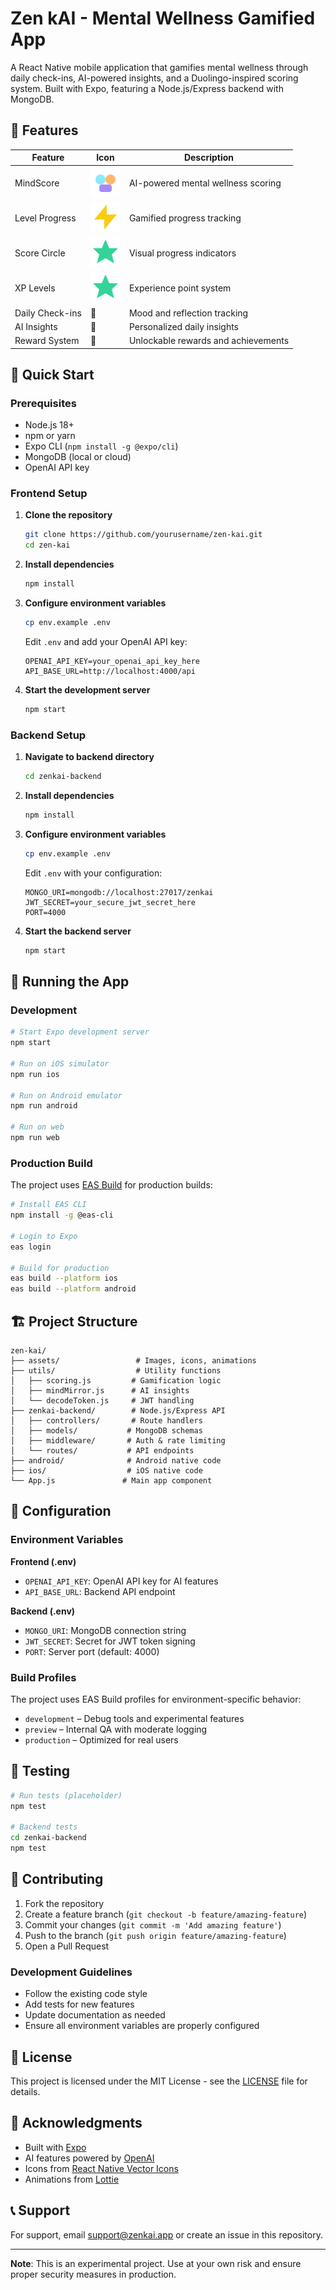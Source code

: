 # Zen kAI - Mental Wellness Gamified App

A React Native mobile application that gamifies mental wellness through daily check-ins, AI-powered insights, and a Duolingo-inspired scoring system. Built with Expo, featuring a Node.js/Express backend with MongoDB.

## 🌟 Features

| Feature | Icon | Description |
| --- | --- | --- |
| MindScore | ![MindScore](assets/icons/brain.svg) | AI-powered mental wellness scoring |
| Level Progress | ![Momentum](assets/icons/bolt.svg) | Gamified progress tracking |
| Score Circle | ![Level](assets/icons/level.svg) | Visual progress indicators |
| XP Levels | ![Level](assets/icons/level.svg) | Experience point system |
| Daily Check-ins | 📝 | Mood and reflection tracking |
| AI Insights | 🤖 | Personalized daily insights |
| Reward System | 🎁 | Unlockable rewards and achievements |

## 🚀 Quick Start

### Prerequisites

- Node.js 18+ 
- npm or yarn
- Expo CLI (`npm install -g @expo/cli`)
- MongoDB (local or cloud)
- OpenAI API key

### Frontend Setup

1. **Clone the repository**
   ```bash
   git clone https://github.com/yourusername/zen-kai.git
   cd zen-kai
   ```

2. **Install dependencies**
   ```bash
   npm install
   ```

3. **Configure environment variables**
   ```bash
   cp env.example .env
   ```
   Edit `.env` and add your OpenAI API key:
   ```
   OPENAI_API_KEY=your_openai_api_key_here
   API_BASE_URL=http://localhost:4000/api
   ```

4. **Start the development server**
   ```bash
   npm start
   ```

### Backend Setup

1. **Navigate to backend directory**
   ```bash
   cd zenkai-backend
   ```

2. **Install dependencies**
   ```bash
   npm install
   ```

3. **Configure environment variables**
   ```bash
   cp env.example .env
   ```
   Edit `.env` with your configuration:
   ```
   MONGO_URI=mongodb://localhost:27017/zenkai
   JWT_SECRET=your_secure_jwt_secret_here
   PORT=4000
   ```

4. **Start the backend server**
   ```bash
   npm start
   ```

## 📱 Running the App

### Development
```bash
# Start Expo development server
npm start

# Run on iOS simulator
npm run ios

# Run on Android emulator
npm run android

# Run on web
npm run web
```

### Production Build

The project uses [EAS Build](https://docs.expo.dev/build/introduction/) for production builds:

```bash
# Install EAS CLI
npm install -g @eas-cli

# Login to Expo
eas login

# Build for production
eas build --platform ios
eas build --platform android
```

## 🏗️ Project Structure

```
zen-kai/
├── assets/                 # Images, icons, animations
├── utils/                  # Utility functions
│   ├── scoring.js         # Gamification logic
│   ├── mindMirror.js      # AI insights
│   └── decodeToken.js     # JWT handling
├── zenkai-backend/        # Node.js/Express API
│   ├── controllers/       # Route handlers
│   ├── models/           # MongoDB schemas
│   ├── middleware/       # Auth & rate limiting
│   └── routes/           # API endpoints
├── android/              # Android native code
├── ios/                  # iOS native code
└── App.js               # Main app component
```

## 🔧 Configuration

### Environment Variables

**Frontend (.env)**
- `OPENAI_API_KEY`: OpenAI API key for AI features
- `API_BASE_URL`: Backend API endpoint

**Backend (.env)**
- `MONGO_URI`: MongoDB connection string
- `JWT_SECRET`: Secret for JWT token signing
- `PORT`: Server port (default: 4000)

### Build Profiles

The project uses EAS Build profiles for environment-specific behavior:

- `development` – Debug tools and experimental features
- `preview` – Internal QA with moderate logging  
- `production` – Optimized for real users

## 🧪 Testing

```bash
# Run tests (placeholder)
npm test

# Backend tests
cd zenkai-backend
npm test
```

## 🤝 Contributing

1. Fork the repository
2. Create a feature branch (`git checkout -b feature/amazing-feature`)
3. Commit your changes (`git commit -m 'Add amazing feature'`)
4. Push to the branch (`git push origin feature/amazing-feature`)
5. Open a Pull Request

### Development Guidelines

- Follow the existing code style
- Add tests for new features
- Update documentation as needed
- Ensure all environment variables are properly configured

## 📄 License

This project is licensed under the MIT License - see the [LICENSE](LICENSE) file for details.

## 🙏 Acknowledgments

- Built with [Expo](https://expo.dev/)
- AI features powered by [OpenAI](https://openai.com/)
- Icons from [React Native Vector Icons](https://github.com/oblador/react-native-vector-icons)
- Animations from [Lottie](https://lottiefiles.com/)

## 📞 Support

For support, email support@zenkai.app or create an issue in this repository.

---

**Note**: This is an experimental project. Use at your own risk and ensure proper security measures in production.
